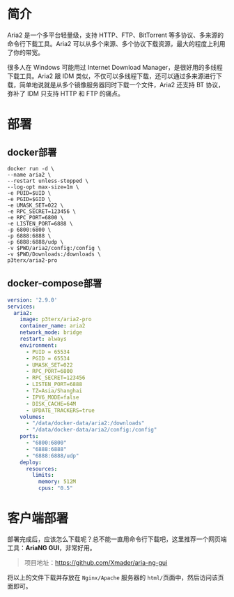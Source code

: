 # 简介
Aria2 是一个多平台轻量级，支持 HTTP、FTP、BitTorrent 等多协议、多来源的命令行下载工具。Aria2 可以从多个来源、多个协议下载资源，最大的程度上利用了你的带宽。

很多人在 Windows 可能用过 Internet Download Manager，是很好用的多线程下载工具。Aria2 跟 IDM 类似，不仅可以多线程下载，还可以通过多来源进行下载，简单地说就是从多个镜像服务器同时下载一个文件，Aria2 还支持 BT 协议，弥补了 IDM 只支持 HTTP 和 FTP 的痛点。

# 部署

## docker部署
```shell
docker run -d \
--name aria2 \
--restart unless-stopped \
--log-opt max-size=1m \
-e PUID=$UID \
-e PGID=$GID \
-e UMASK_SET=022 \
-e RPC_SECRET=123456 \
-e RPC_PORT=6800 \
-e LISTEN_PORT=6888 \
-p 6800:6800 \
-p 6888:6888 \
-p 6888:6888/udp \
-v $PWD/aria2/config:/config \
-v $PWD/Downloads:/downloads \
p3terx/aria2-pro
```

## docker-compose部署
```yml
version: '2.9.0'
services:
  aria2:
    image: p3terx/aria2-pro
    container_name: aria2
    network_mode: bridge
    restart: always
    environment:
      - PUID = 65534
      - PGID = 65534
      - UMASK_SET=022
      - RPC_PORT=6800
      - RPC_SECRET=123456
      - LISTEN_PORT=6888
      - TZ=Asia/Shanghai
      - IPV6_MODE=false
      - DISK_CACHE=64M
      - UPDATE_TRACKERS=true
    volumes:
      - "/data/docker-data/aria2:/downloads"
      - "/data/docker-data/aria2/config:/config"
    ports:
      - "6800:6800"
      - "6888:6888"
      - "6888:6888/udp"
    deploy:
      resources:
        limits:
          memory: 512M
          cpus: "0.5"
```

# 客户端部署
部署完成后，应该怎么下载呢？总不能一直用命令行下载吧，这里推荐一个网页端工具：**AriaNG GUI**，非常好用。

> 项目地址：https://github.com/Xmader/aria-ng-gui

将以上的文件下载并存放在 `Nginx/Apache` 服务器的 `html/`页面中，然后访问该页面即可。
